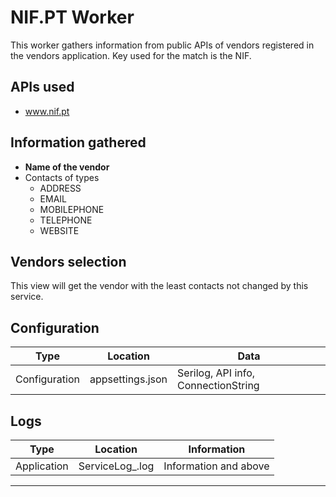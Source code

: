 # NIF.PT Worker

This worker gathers information from public APIs of vendors registered in the vendors application.
Key used for the match is the NIF.

## APIs used
- www.nif.pt


## Information gathered
- **Name of the vendor**
- Contacts of types
    - ADDRESS
    - EMAIL
    - MOBILEPHONE
    - TELEPHONE
    - WEBSITE

## Vendors selection
This view will get the vendor with the least contacts not changed by this service.


## Configuration

Type|Location|Data
-|-|-
Configuration|appsettings.json|Serilog, API info, ConnectionString



## Logs
Type|Location|Information
-|-|-
Application|ServiceLog_<YEARMONTH>.log|Information and above

---